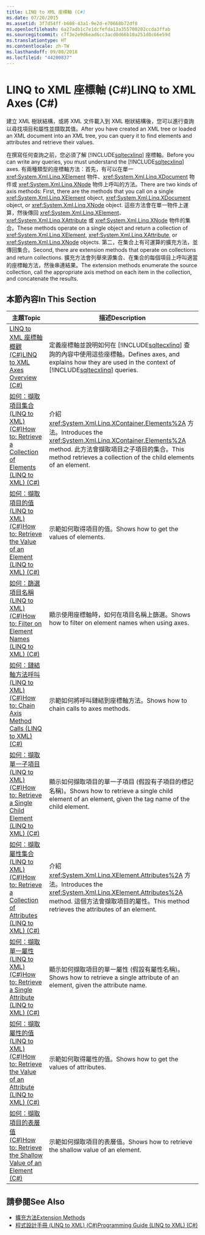```yaml
---
title: LINQ to XML 座標軸 (C#)
ms.date: 07/20/2015
ms.assetid: 3f7d54ff-b608-43a1-9e2d-e70668b72df8
ms.openlocfilehash: 6a27adb1c7e1dcfefda13a355700202ccda3ffab
ms.sourcegitcommit: c7f3e2e9d6ead6cc3acd0d66b10a251d0c66e59d
ms.translationtype: HT
ms.contentlocale: zh-TW
ms.lasthandoff: 09/08/2018
ms.locfileid: "44200837"
---
```

# <a name="linq-to-xml-axes-c"></a><span data-ttu-id="80461-102">LINQ to XML 座標軸 (C#)</span><span class="sxs-lookup"><span data-stu-id="80461-102">LINQ to XML Axes (C#)</span></span>
<span data-ttu-id="80461-103">建立 XML 樹狀結構，或將 XML 文件載入到 XML 樹狀結構後，您可以進行查詢以尋找項目和屬性並擷取其值。</span><span class="sxs-lookup"><span data-stu-id="80461-103">After you have created an XML tree or loaded an XML document into an XML tree, you can query it to find elements and attributes and retrieve their values.</span></span>  
  
 <span data-ttu-id="80461-104">在撰寫任何查詢之前，您必須了解 [!INCLUDE[sqltecxlinq](~/includes/sqltecxlinq-md.md)] 座標軸。</span><span class="sxs-lookup"><span data-stu-id="80461-104">Before you can write any queries, you must understand the [!INCLUDE[sqltecxlinq](~/includes/sqltecxlinq-md.md)] axes.</span></span> <span data-ttu-id="80461-105">有兩種類型的座標軸方法：首先，有可以在單一 <xref:System.Xml.Linq.XElement> 物件、<xref:System.Xml.Linq.XDocument> 物件或 <xref:System.Xml.Linq.XNode> 物件上呼叫的方法。</span><span class="sxs-lookup"><span data-stu-id="80461-105">There are two kinds of axis methods: First, there are the methods that you call on a single <xref:System.Xml.Linq.XElement> object, <xref:System.Xml.Linq.XDocument> object, or <xref:System.Xml.Linq.XNode> object.</span></span> <span data-ttu-id="80461-106">這些方法會在單一物件上運算，然後傳回 <xref:System.Xml.Linq.XElement>、<xref:System.Xml.Linq.XAttribute> 或 <xref:System.Xml.Linq.XNode> 物件的集合。</span><span class="sxs-lookup"><span data-stu-id="80461-106">These methods operate on a single object and return a collection of <xref:System.Xml.Linq.XElement>, <xref:System.Xml.Linq.XAttribute>, or <xref:System.Xml.Linq.XNode> objects.</span></span> <span data-ttu-id="80461-107">第二，在集合上有可運算的擴充方法，並傳回集合。</span><span class="sxs-lookup"><span data-stu-id="80461-107">Second, there are extension methods that operate on collections and return collections.</span></span> <span data-ttu-id="80461-108">擴充方法會列舉來源集合、在集合的每個項目上呼叫適當的座標軸方法，然後串連結果。</span><span class="sxs-lookup"><span data-stu-id="80461-108">The extension methods enumerate the source collection, call the appropriate axis method on each item in the collection, and concatenate the results.</span></span>  
  
## <a name="in-this-section"></a><span data-ttu-id="80461-109">本節內容</span><span class="sxs-lookup"><span data-stu-id="80461-109">In This Section</span></span>  
  
|<span data-ttu-id="80461-110">主題</span><span class="sxs-lookup"><span data-stu-id="80461-110">Topic</span></span>|<span data-ttu-id="80461-111">描述</span><span class="sxs-lookup"><span data-stu-id="80461-111">Description</span></span>|  
|-----------|-----------------|  
|[<span data-ttu-id="80461-112">LINQ to XML 座標軸概觀 (C#)</span><span class="sxs-lookup"><span data-stu-id="80461-112">LINQ to XML Axes Overview (C#)</span></span>](../../../../csharp/programming-guide/concepts/linq/linq-to-xml-axes-overview.md)|<span data-ttu-id="80461-113">定義座標軸並說明如何在 [!INCLUDE[sqltecxlinq](~/includes/sqltecxlinq-md.md)] 查詢的內容中使用這些座標軸。</span><span class="sxs-lookup"><span data-stu-id="80461-113">Defines axes, and explains how they are used in the context of [!INCLUDE[sqltecxlinq](~/includes/sqltecxlinq-md.md)] queries.</span></span>|  
|[<span data-ttu-id="80461-114">如何：擷取項目集合 (LINQ to XML) (C#)</span><span class="sxs-lookup"><span data-stu-id="80461-114">How to: Retrieve a Collection of Elements (LINQ to XML) (C#)</span></span>](../../../../csharp/programming-guide/concepts/linq/how-to-retrieve-a-collection-of-elements-linq-to-xml.md)|<span data-ttu-id="80461-115">介紹 <xref:System.Xml.Linq.XContainer.Elements%2A> 方法。</span><span class="sxs-lookup"><span data-stu-id="80461-115">Introduces the <xref:System.Xml.Linq.XContainer.Elements%2A> method.</span></span> <span data-ttu-id="80461-116">此方法會擷取項目之子項目的集合。</span><span class="sxs-lookup"><span data-stu-id="80461-116">This method retrieves a collection of the child elements of an element.</span></span>|  
|[<span data-ttu-id="80461-117">如何：擷取項目的值 (LINQ to XML) (C#)</span><span class="sxs-lookup"><span data-stu-id="80461-117">How to: Retrieve the Value of an Element (LINQ to XML) (C#)</span></span>](../../../../csharp/programming-guide/concepts/linq/how-to-retrieve-the-value-of-an-element-linq-to-xml.md)|<span data-ttu-id="80461-118">示範如何取得項目的值。</span><span class="sxs-lookup"><span data-stu-id="80461-118">Shows how to get the values of elements.</span></span>|  
|[<span data-ttu-id="80461-119">如何：篩選項目名稱 (LINQ to XML) (C#)</span><span class="sxs-lookup"><span data-stu-id="80461-119">How to: Filter on Element Names (LINQ to XML) (C#)</span></span>](../../../../csharp/programming-guide/concepts/linq/how-to-filter-on-element-names-linq-to-xml.md)|<span data-ttu-id="80461-120">顯示使用座標軸時，如何在項目名稱上篩選。</span><span class="sxs-lookup"><span data-stu-id="80461-120">Shows how to filter on element names when using axes.</span></span>|  
|[<span data-ttu-id="80461-121">如何：鏈結軸方法呼叫 (LINQ to XML) (C#)</span><span class="sxs-lookup"><span data-stu-id="80461-121">How to: Chain Axis Method Calls (LINQ to XML) (C#)</span></span>](../../../../csharp/programming-guide/concepts/linq/how-to-chain-axis-method-calls-linq-to-xml.md)|<span data-ttu-id="80461-122">示範如何將呼叫鏈結到座標軸方法。</span><span class="sxs-lookup"><span data-stu-id="80461-122">Shows how to chain calls to axes methods.</span></span>|  
|[<span data-ttu-id="80461-123">如何：擷取單一子項目 (LINQ to XML) (C#)</span><span class="sxs-lookup"><span data-stu-id="80461-123">How to: Retrieve a Single Child Element (LINQ to XML) (C#)</span></span>](../../../../csharp/programming-guide/concepts/linq/how-to-retrieve-a-single-child-element-linq-to-xml.md)|<span data-ttu-id="80461-124">顯示如何擷取項目的單一子項目 (假設有子項目的標記名稱)。</span><span class="sxs-lookup"><span data-stu-id="80461-124">Shows how to retrieve a single child element of an element, given the tag name of the child element.</span></span>|  
|[<span data-ttu-id="80461-125">如何：擷取屬性集合 (LINQ to XML) (C#)</span><span class="sxs-lookup"><span data-stu-id="80461-125">How to: Retrieve a Collection of Attributes (LINQ to XML) (C#)</span></span>](../../../../csharp/programming-guide/concepts/linq/how-to-retrieve-a-collection-of-attributes-linq-to-xml.md)|<span data-ttu-id="80461-126">介紹 <xref:System.Xml.Linq.XElement.Attributes%2A> 方法。</span><span class="sxs-lookup"><span data-stu-id="80461-126">Introduces the <xref:System.Xml.Linq.XElement.Attributes%2A> method.</span></span> <span data-ttu-id="80461-127">這個方法會擷取項目的屬性。</span><span class="sxs-lookup"><span data-stu-id="80461-127">This method retrieves the attributes of an element.</span></span>|  
|[<span data-ttu-id="80461-128">如何：擷取單一屬性 (LINQ to XML) (C#)</span><span class="sxs-lookup"><span data-stu-id="80461-128">How to: Retrieve a Single Attribute (LINQ to XML) (C#)</span></span>](../../../../csharp/programming-guide/concepts/linq/how-to-retrieve-a-single-attribute-linq-to-xml.md)|<span data-ttu-id="80461-129">顯示如何擷取項目的單一屬性 (假設有屬性名稱)。</span><span class="sxs-lookup"><span data-stu-id="80461-129">Shows how to retrieve a single attribute of an element, given the attribute name.</span></span>|  
|[<span data-ttu-id="80461-130">如何：擷取屬性的值 (LINQ to XML) (C#)</span><span class="sxs-lookup"><span data-stu-id="80461-130">How to: Retrieve the Value of an Attribute (LINQ to XML) (C#)</span></span>](../../../../csharp/programming-guide/concepts/linq/how-to-retrieve-the-value-of-an-attribute-linq-to-xml.md)|<span data-ttu-id="80461-131">示範如何取得屬性的值。</span><span class="sxs-lookup"><span data-stu-id="80461-131">Shows how to get the values of attributes.</span></span>|  
|[<span data-ttu-id="80461-132">如何：擷取項目的表層值 (C#)</span><span class="sxs-lookup"><span data-stu-id="80461-132">How to: Retrieve the Shallow Value of an Element (C#)</span></span>](../../../../csharp/programming-guide/concepts/linq/how-to-retrieve-the-shallow-value-of-an-element.md)|<span data-ttu-id="80461-133">示範如何擷取項目的表層值。</span><span class="sxs-lookup"><span data-stu-id="80461-133">Shows how to retrieve the shallow value of an element.</span></span>|  
  
## <a name="see-also"></a><span data-ttu-id="80461-134">請參閱</span><span class="sxs-lookup"><span data-stu-id="80461-134">See Also</span></span>

- [<span data-ttu-id="80461-135">擴充方法</span><span class="sxs-lookup"><span data-stu-id="80461-135">Extension Methods</span></span>](../../../../csharp/programming-guide/classes-and-structs/extension-methods.md)  
- [<span data-ttu-id="80461-136">程式設計手冊 (LINQ to XML) (C#)</span><span class="sxs-lookup"><span data-stu-id="80461-136">Programming Guide (LINQ to XML) (C#)</span></span>](../../../../csharp/programming-guide/concepts/linq/programming-guide-linq-to-xml.md)

